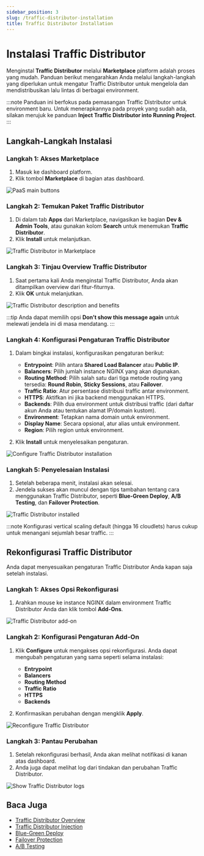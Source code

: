 ```yaml
---
sidebar_position: 3
slug: /traffic-distributor-installation
title: Traffic Distributor Installation
---
```


# Instalasi Traffic Distributor

Menginstal **Traffic Distributor** melalui **Marketplace** platform adalah proses yang mudah. Panduan berikut mengarahkan Anda melalui langkah-langkah yang diperlukan untuk mengatur Traffic Distributor untuk mengelola dan mendistribusikan lalu lintas di berbagai environment.

:::note
Panduan ini berfokus pada pemasangan Traffic Distributor untuk environment baru. Untuk menerapkannya pada proyek yang sudah ada, silakan merujuk ke panduan **Inject Traffic Distributor into Running Project**.
:::

## Langkah-Langkah Instalasi

### Langkah 1: Akses Marketplace
1. Masuk ke dashboard platform.
2. Klik tombol **Marketplace** di bagian atas dashboard.

![PaaS main buttons](https://assets.dewacloud.com/dewacloud-docs/application_settings/traffic-distributor/traffic-distribution-installation/01-paas-main-buttons.png)

### Langkah 2: Temukan Paket Traffic Distributor
1. Di dalam tab **Apps** dari Marketplace, navigasikan ke bagian **Dev & Admin Tools**, atau gunakan kolom **Search** untuk menemukan **Traffic Distributor**.
2. Klik **Install** untuk melanjutkan.

![Traffic Distributor in Marketplace](https://assets.dewacloud.com/dewacloud-docs/application_settings/traffic-distributor/traffic-distribution-installation/02-traffic-distributor-in-marketplace.png)

### Langkah 3: Tinjau Overview Traffic Distributor
1. Saat pertama kali Anda menginstal Traffic Distributor, Anda akan ditampilkan overview dari fitur-fiturnya.
2. Klik **OK** untuk melanjutkan.

![Traffic Distributor description and benefits](https://assets.dewacloud.com/dewacloud-docs/application_settings/traffic-distributor/traffic-distribution-installation/03-traffic-distributor-description-and-benefits.png)

:::tip
Anda dapat memilih opsi **Don’t show this message again** untuk melewati jendela ini di masa mendatang.
:::

### Langkah 4: Konfigurasi Pengaturan Traffic Distributor
1. Dalam bingkai instalasi, konfigurasikan pengaturan berikut:
   - **Entrypoint**: Pilih antara **Shared Load Balancer** atau **Public IP**.
   - **Balancers**: Pilih jumlah instance NGINX yang akan digunakan.
   - **Routing Method**: Pilih salah satu dari tiga metode routing yang tersedia: **Round Robin**, **Sticky Sessions**, atau **Failover**.
   - **Traffic Ratio**: Atur persentase distribusi traffic antar environment.
   - **HTTPS**: Aktifkan ini jika backend menggunakan HTTPS.
   - **Backends**: Pilih dua environment untuk distribusi traffic (dari daftar akun Anda atau tentukan alamat IP/domain kustom).
   - **Environment**: Tetapkan nama domain untuk environment.
   - **Display Name**: Secara opsional, atur alias untuk environment.
   - **Region**: Pilih region untuk environment.
   
2. Klik **Install** untuk menyelesaikan pengaturan.

![Configure Traffic Distributor installation](https://assets.dewacloud.com/dewacloud-docs/application_settings/traffic-distributor/traffic-distribution-installation/04-configure-traffic-distributor-installation.png)

### Langkah 5: Penyelesaian Instalasi
1. Setelah beberapa menit, instalasi akan selesai.
2. Jendela sukses akan muncul dengan tips tambahan tentang cara menggunakan Traffic Distributor, seperti **Blue-Green Deploy**, **A/B Testing**, dan **Failover Protection**.

![Traffic Distributor installed](https://assets.dewacloud.com/dewacloud-docs/application_settings/traffic-distributor/traffic-distribution-installation/06-traffic-distributor-installed.png)

:::note
Konfigurasi vertical scaling default (hingga 16 cloudlets) harus cukup untuk menangani sejumlah besar traffic.
:::

## Rekonfigurasi Traffic Distributor

Anda dapat menyesuaikan pengaturan Traffic Distributor Anda kapan saja setelah instalasi.

### Langkah 1: Akses Opsi Rekonfigurasi
1. Arahkan mouse ke instance NGINX dalam environment Traffic Distributor Anda dan klik tombol **Add-Ons**.

![Traffic Distributor add-on](https://assets.dewacloud.com/dewacloud-docs/application_settings/traffic-distributor/traffic-distribution-installation/07-traffic-distributor-add-on.png)

### Langkah 2: Konfigurasi Pengaturan Add-On
1. Klik **Configure** untuk mengakses opsi rekonfigurasi. Anda dapat mengubah pengaturan yang sama seperti selama instalasi:
   - **Entrypoint**
   - **Balancers**
   - **Routing Method**
   - **Traffic Ratio**
   - **HTTPS**
   - **Backends**
   
2. Konfirmasikan perubahan dengan mengklik **Apply**.

![Reconfigure Traffic Distributor](https://assets.dewacloud.com/dewacloud-docs/application_settings/traffic-distributor/traffic-distribution-installation/09-reconfigure-traffic-distributor.png)

### Langkah 3: Pantau Perubahan
1. Setelah rekonfigurasi berhasil, Anda akan melihat notifikasi di kanan atas dashboard.
2. Anda juga dapat melihat log dari tindakan dan perubahan Traffic Distributor.

![Show Traffic Distributor logs](https://assets.dewacloud.com/dewacloud-docs/application_settings/traffic-distributor/traffic-distribution-installation/10-show-traffic-distributor-log.png)

## Baca Juga

- [Traffic Distributor Overview](<https://docs.dewacloud.com/docs/traffic-distributor/>)
- [Traffic Distributor Injection](<https://docs.dewacloud.com/docs/traffic-distributor-injection/>)
- [Blue-Green Deploy](<https://docs.dewacloud.com/docs/blue-green-deploy/>)
- [Failover Protection](<https://docs.dewacloud.com/docs/failover-protection/>)
- [A/B Testing](<https://docs.dewacloud.com/docs/ab-testing/>)
